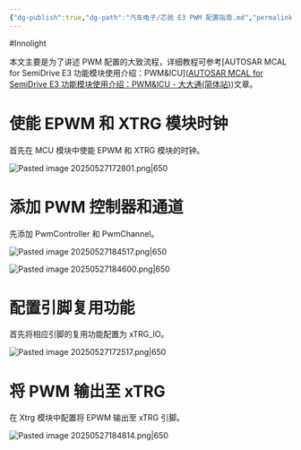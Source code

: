 ```yaml
---
{"dg-publish":true,"dg-path":"汽车电子/芯驰 E3 PWM 配置指南.md","permalink":"/汽车电子/芯驰 E3 PWM 配置指南/","created":"2025-05-27T17:21:33.000+08:00","updated":"2025-06-19T10:39:41.000+08:00"}
---
```


#Innolight

本文主要是为了讲述 PWM 配置的大致流程，详细教程可参考[AUTOSAR MCAL for SemiDrive E3 功能模块使用介绍：PWM&ICU]([AUTOSAR MCAL for SemiDrive E3 功能模块使用介绍：PWM&ICU - 大大通(简体站)](https://www.wpgdadatong.com.cn/blog/detail/71676))文章。

# 使能 EPWM 和 XTRG 模块时钟

首先在 MCU 模块中使能 EPWM 和 XTRG 模块的时钟。

![Pasted image 20250527172801.png|650](/img/user/0.Asset/resource/Pasted%20image%2020250527172801.png)

# 添加 PWM 控制器和通道

先添加 PwmController 和 PwmChannel。

![Pasted image 20250527184517.png|650](/img/user/0.Asset/resource/Pasted%20image%2020250527184517.png)

![Pasted image 20250527184600.png|650](/img/user/0.Asset/resource/Pasted%20image%2020250527184600.png)
# 配置引脚复用功能

首先将相应引脚的复用功能配置为 xTRG_IO。

![Pasted image 20250527172517.png|650](/img/user/0.Asset/resource/Pasted%20image%2020250527172517.png)
# 将 PWM 输出至 xTRG

在 Xtrg 模块中配置将 EPWM 输出至 xTRG 引脚。

![Pasted image 20250527184814.png|650](/img/user/0.Asset/resource/Pasted%20image%2020250527184814.png)